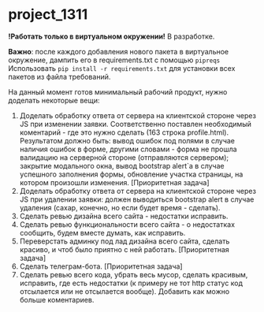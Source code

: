# project_1311 

**!Работать только в виртуальном окружении!**
В разработке.

**Важно**: после каждого добавления нового пакета в виртуальное окружение, дампить его в requirements.txt с помощью `pipreqs`
Использовать `pip install -r requirements.txt` для установки всех пакетов из файла требований.

На данный момент готов минимальный рабочий продукт, нужно доделать некоторые вещи: 
  1. Доделать обработку ответа от сервера на клиентской стороне через JS при изменении заявки. Соответственно поставлен необходимый коментарий - где это нужно сделать (163 строка profile.html). Результатом должно быть: вывод ошибок под полями в случае наличия ошибок в форме, другими словами - форма не прошла валидацию на серверной стороне (отправляются сервером); закрытие модального окна, вывод bootstrap alert`а в случае успешного заполнения формы, обновление участка страницы, на котором произошли изменения. [Приоритетная задача]
  2. Доделать обработку ответа от сервера на клиентской стороне через JS при удалении заявки: должен выводиться bootstrap alert в случае удаления (сахар, конечно, но если будет время - сделать).
  3. Сделать ревью дизайна всего сайта - недостатки исправить.
  4. Сделать ревью функциональности всего сайта - о недостатках сообщить, будем вместе думать, как исправить.
  5. Переверстать админку под лад дизайна всего сайта, сделать красиво, и чтоб было приятно с ней работать. [Приоритетная задача]
  6. Сделать телеграм-бота. [Приоритетная задача]
  7. Сделать ревью всего кода, убрать весь мусор, сделать красивым, исправить, где есть недостатки (к примеру не тот http статус код отсылается или не отсылается вообще). Добавить как можно больше коментариев.
  
  
  
